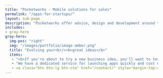```yaml
---
title: "Pocketworks - Mobile solutions for sales"
permalink: "/apps-for-startups/"
layout: sub-page
description: "Pocketworks offer advice, design and development around the implementation of apps for business."
includes:
- gray-hero
gray-hero:
  img-pos: "right"
  img: "/images/portfolio/image-amber.png"
  title: "Evolving your<br/><b>great ideas</b>"
  items:
   - "<b>If you're about to try a new business idea, you'll want to test the water and learn as much as possible with the lowest possible risk.</b>"
   - "We have a dedicated service for launching apps quickly and cost effectively. We use a proven process similar to teams at Google, Facebook and Microsoft."
   - <a class="btn btn-lg btn-cta" href="/contact/" style="margin-top:40px;">Start your new app project</a>
---
```


